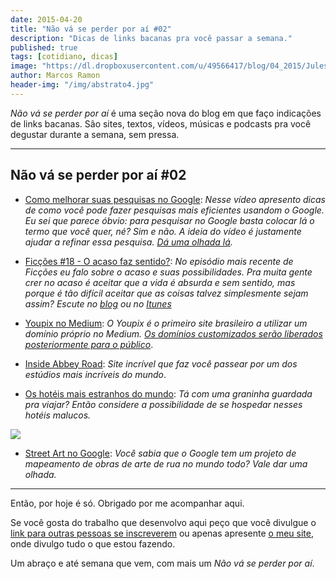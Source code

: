 ```yaml
---
date: 2015-04-20
title: "Não vá se perder por aí #02"
description: "Dicas de links bacanas pra você passar a semana."
published: true
tags: [cotidiano, dicas]
image: "https://dl.dropboxusercontent.com/u/49566417/blog/04_2015/Jules-Undersea-Lodge.jpg"
author: Marcos Ramon
header-img: "/img/abstrato4.jpg"
---
```


*Não vá se perder por aí* é uma seção nova do blog em que faço indicações de links bacanas. São sites, textos, vídeos, músicas e podcasts pra você degustar durante a semana, sem pressa.

---

## Não vá se perder por aí #02

- [Como melhorar suas pesquisas no Google](http://www.marcosramon.net/blog/como-melhorar-suas-pesquisas-no-google): <i>Nesse vídeo apresento dicas de como você pode fazer pesquisas mais eficientes usandom o Google. Eu sei que parece óbvio: para pesquisar no Google basta colocar lá o termo que você quer, né? Sim e não. A ideia do vídeo é justamente ajudar a refinar essa pesquisa. [Dá uma olhada lá](http://www.marcosramon.net/blog/como-melhorar-suas-pesquisas-no-google).</i>

- [Ficções #18 - O acaso faz sentido?](http://www.marcosramon.net/ficcoes/ficcoes-18-o-acaso-faz-sentido): <i>No episódio mais recente de Ficções eu falo sobre o acaso e suas possibilidades. Pra muita gente crer no acaso é aceitar que a vida é absurda e sem sentido, mas porque é tão difícil aceitar que as coisas talvez simplesmente sejam assim? Escute no [blog](http://www.marcosramon.net/ficcoes/ficcoes-18-o-acaso-faz-sentido) ou no [Itunes](https://itunes.apple.com/br/podcast/ficcoes-marcos-ramon/id967600465?l=en)</i>

- [Youpix no Medium](https://www.youpix.com.br/): <i> O Youpix é o primeiro site brasileiro a utilizar um domínio próprio no Medium. [Os domínios customizados serão liberados posteriormente para o público](https://medium.com/brasil/nosso-primeiro-parceiro-para-dom%C3%ADnios-customizados-3b3a9df16b0c)</i>.

- [Inside Abbey Road](https://insideabbeyroad.withgoogle.com/en): <i>Site incrível que faz você passear por um dos estúdios mais incríveis do mundo</i>.

- [Os hotéis mais estranhos do mundo](http://nomadesdigitais.com/6-hoteis-pelo-mundo-bem-diferentes-do-convencional-para-tornar-sua-viagem-ainda-mais-incrivel/?origem=hypeness#): <i> Tá com uma graninha guardada pra viajar? Então considere a possibilidade de se hospedar nesses hotéis malucos.</i>

<img src="https://dl.dropboxusercontent.com/u/49566417/blog/04_2015/Jules-Undersea-Lodge.jpg">

- [Street Art no Google](https://streetart.withgoogle.com/en/online-exhibitions): <i>Você sabia que o Google tem um projeto de mapeamento de obras de arte de rua no mundo todo? Vale dar uma olhada.</i>

---

Então, por hoje é só. Obrigado por me acompanhar aqui.

Se você gosta do trabalho que desenvolvo aqui peço que você divulgue o [link para outras pessoas se inscreverem](http://eepurl.com/M7pQn) ou apenas apresente [o meu site](http://www.marcosramon.net/), onde divulgo tudo o que estou fazendo.

Um abraço e até semana que vem, com mais um *Não vá se perder por aí*.
